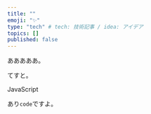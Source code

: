 ```yaml
---
title: ""
emoji: "✨"
type: "tech" # tech: 技術記事 / idea: アイデア
topics: []
published: false
---
```


あああああ。

てすと。

JavaScript

あり`code`ですよ。

